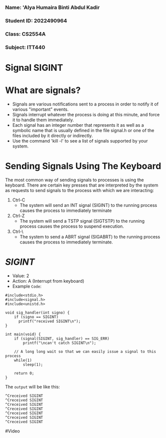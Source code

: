 ### Name: 'Alya Humaira Binti Abdul Kadir
### Student ID: 2022490964
### Class: CS2554A
### Subject: ITT440

# **Signal SIGINT**

# What are signals?
* Signals are various notifications sent to a process in order to notify it of various "important" events.
* Signals interrupt whatever the process is doing at this minute, and force it to handle them immediately.
* Each signal has an integer number that represents it as well as a symbolic name that is usually defined in the file signal.h or one of the files included by it directly or indirectly.
* Use the command 'kill -l' to see a list of signals supported by your system.

# Sending Signals Using The Keyboard
The most common way of sending signals to processes is using the keyboard. There are certain key presses that are interpreted by the system as requests to send signals to the process with which we are interacting:
1. Ctrl-C
     *  The system will send an INT signal (SIGINT) to the running process causes the process to immediately terminate
2. Ctrl-Z
     *  The system will send a TSTP signal (SIGTSTP) to the running process causes the process to suspend execution.
3. Ctrl-\
     * The system to send a ABRT signal (SIGABRT) to the running process causes the process to immediately terminate.

# _SIGINT_
  * Value: 2
  * Action: A (Interrupt from keyboard)
  * Example `Code`:
     
````  
#include<stdio.h>  
#include<signal.h>  
#include<unistd.h>  
  
void sig_handler(int signo) {  
    if (signo == SIGINT)    
      printf("received SIGINT\n");  
}  

int main(void) {  
    if (signal(SIGINT, sig_handler) == SIG_ERR)  
        printf("\ncan't catch SIGINT\n");  

    // A long long wait so that we can easily issue a signal to this process  
    while(1)
        sleep(1);  

    return 0;  
}  
````
The `output` will be like this:

````
^Creceived SIGINT
^Creceived SIGINT
^Creceived SIGINT
^Creceived SIGINT
^Creceived SIGINT
^Creceived SIGINT
^Creceived SIGINT
````
#Video
